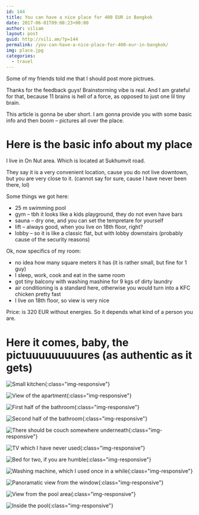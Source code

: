 ```yaml
---
id: 144
title: You can have a nice place for 400 EUR in Bangkok
date: 2017-06-01T09:08:23+00:00
author: viliam
layout: post
guid: http://vili.am/?p=144
permalink: /you-can-have-a-nice-place-for-400-eur-in-bangkok/
img: place.jpg
categories:
  - travel
---
```

Some of my friends told me that I should post more pictrues.

Thanks for the feedback guys! Brainstorming vibe is real. And I am grateful for that, because 11 brains is hell of a force, as opposed to just one lil tiny brain.

This article is gonna be uber short. I am gonna provide you with some basic info and then boom &#8211; pictures all over the place.

# Here is the basic info about my place

I live in On Nut area. Which is located at Sukhumvit road.

They say it is a very convenient location, cause you do not live downtown, but you are very close to it. (cannot say for sure, cause I have never been there, lol)

Some things we got here:

  * 25 m swimming pool
  * gym &#8211; tbh it looks like a kids playground, they do not even have bars
  * sauna &#8211; dry one, and you can set the tempretare for yourself
  * lift &#8211; always good, when you live on 18th floor, right?
  * lobby &#8211; so it is like a classic flat, but with lobby downstairs (probably cause of the security reasons)

Ok, now specifics of my room:

  * no idea how many square meters it has (it is rather small, but fine for 1 guy)
  * I sleep, work, cook and eat in the same room
  * got tiny balcony with washing mashine for 9 kgs of dirty laundry
  * air conditioning is a standard here, otherwise you would turn into a KFC chicken pretty fast
  * I live on 18th floor, so view is very nice

Price: is 320 EUR without energies. So it depends what kind of a person you are.

# Here it comes, baby, the pictuuuuuuuuures (as authentic as it gets)

![Small kitchen](/images/2017/05/flat001.jpg){:class="img-responsive"}

![View of the apartment](/images/2017/05/flat002.jpg){:class="img-responsive"}

![First half of the bathroom](/images/2017/05/flat003.jpg){:class="img-responsive"}

![Second half of the bathroom](/images/2017/05/flat004.jpg){:class="img-responsive"}

![There should be couch somewhere underneath](/images/2017/05/flat005.jpg){:class="img-responsive"}

![TV which I have never used](/images/2017/05/flat006.jpg){:class="img-responsive"}

![Bed for two, if you are humble](/images/2017/05/flat007.jpg){:class="img-responsive"}

![Washing machine, which I used once in a while](/images/2017/05/flat008.jpg){:class="img-responsive"}

![Panoramatic view from the window](/images/2017/06/panorama.jpg){:class="img-responsive"}

![View from the pool area](/images/2017/06/pool01.jpg){:class="img-responsive"}

![Inside the pool](/images/2017/06/pool02.jpg){:class="img-responsive"}

